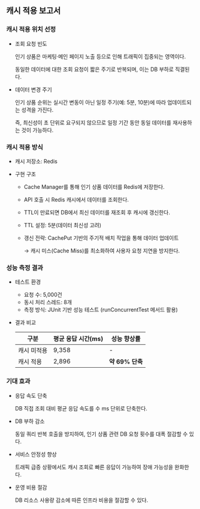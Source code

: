 ## 캐시 적용 보고서
### 캐시 적용 위치 선정
- 조회 요청 빈도

  인기 상품은 마케팅·메인 페이지 노출 등으로 인해 트래픽이 집중되는 영역이다.

  동일한 데이터에 대한 조회 요청이 짧은 주기로 반복되며, 이는 DB 부하로 직결된다.

- 데이터 변경 주기

  인기 상품 순위는 실시간 변동이 아닌 일정 주기(예: 5분, 10분)에 따라 업데이트되는 성격을 가진다.

  즉, 최신성이 초 단위로 요구되지 않으므로 일정 기간 동안 동일 데이터를 재사용하는 것이 가능하다.

### 캐시 적용 방식
- 캐시 저장소: Redis
- 구현 구조

  - Cache Manager를 통해 인기 상품 데이터를 Redis에 저장한다.
  - API 호출 시 Redis 캐시에서 데이터를 조회한다.
  - TTL이 만료되면 DB에서 최신 데이터를 재조회 후 캐시에 갱신한다.
  - TTL 설정: 5분(데이터 최신성 고려)
  - 갱신 전략: CachePut 기반의 주기적 배치 작업을 통해 데이터 업데이트
  
    → 캐시 미스(Cache Miss)를 최소화하여 사용자 요청 지연을 방지한다.

### 성능 측정 결과
- 테스트 환경
  - 요청 수: 5,000건
  - 동시 처리 스레드: 8개
  - 측정 방식: JUnit 기반 성능 테스트 (runConcurrentTest 메서드 활용)

- 결과 비교 
 
  | 구분     | 평균 응답 시간(ms) | 성능 향상률       |
  | ------ | ------------ | ------------ |
  | 캐시 미적용 | 9,358        | -            |
  | 캐시 적용  | 2,896        | **약 69% 단축** |

### 기대 효과

- 응답 속도 단축

  DB 직접 조회 대비 평균 응답 속도를 수 ms 단위로 단축한다.
- DB 부하 감소
  
  동일 쿼리 반복 호출을 방지하여, 인기 상품 관련 DB 요청 횟수를 대폭 절감할 수 있다.

- 서비스 안정성 향상

  트래픽 급증 상황에서도 캐시 조회로 빠른 응답이 가능하여 장애 가능성을 완화한다.

- 운영 비용 절감

  DB 리소스 사용량 감소에 따른 인프라 비용을 절감할 수 있다.
